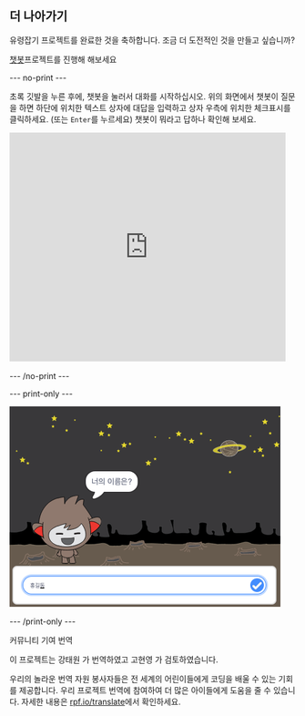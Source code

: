 ## 더 나아가기

유령잡기 프로젝트를 완료한 것을 축하합니다. 조금 더 도전적인 것을 만들고 싶습니까?

[챗봇](https://projects.raspberrypi.org/ko-KR/projects/chatbot?utm_source=pathway&utm_medium=whatnext&utm_campaign=projects)프로젝트를 진행해 해보세요

--- no-print ---

초록 깃발을 누른 후에, 챗봇을 눌러서 대화를 시작하십시오. 위의 화면에서 챗봇이 질문을 하면 하단에 위치한 텍스트 상자에 대답을 입력하고 상자 우측에 위치한 체크표시를 클릭하세요. (또는 `Enter`를 누르세요) 챗봇이 뭐라고 답하나 확인해 보세요.

<div class="scratch-preview">
  <iframe allowtransparency="true" width="485" height="402" src="https://scratch.mit.edu/projects/embed/239023644/?autostart=false" 
  frameborder="0" scrolling="no"></iframe>
</div>

--- /no-print ---

--- print-only ---

![완료 된 프로젝트](images/chatbot-preview.png)

--- /print-only ---


커뮤니티 기여 번역

이 프로젝트는 강태원 가 번역하였고 고현영 가 검토하였습니다.

우리의 놀라운 번역 자원 봉사자들은 전 세계의 어린이들에게 코딩을 배울 수 있는 기회를 제공합니다. 우리 프로젝트 번역에 참여하여 더 많은 아이들에게 도움을 줄 수 있습니다. 자세한 내용은 [rpf.io/translate](https://rpf.io/translate)에서 확인하세요.
